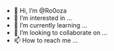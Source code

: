 - 👋 Hi, I’m @Ro0oza
- 👀 I’m interested in ...
- 🌱 I’m currently learning ...
- 💞️ I’m looking to collaborate on ...
- 📫 How to reach me ...

<!---
Ro0oza/Ro0oza is a ✨ special ✨ repository because its `README.md` (this file) appears on your GitHub profile.
You can click the Preview link to take a look at your changes.
--->

